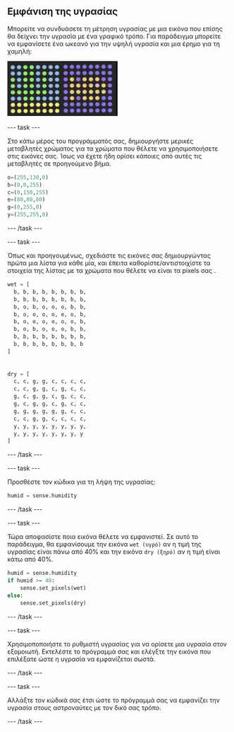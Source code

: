 ## Εμφάνιση της υγρασίας

Μπορείτε να συνδυάσετε τη μέτρηση υγρασίας με μια εικόνα που επίσης θα δείχνει την υγρασία με ένα γραφικό τρόπο. Για παράδειγμα μπορείτε να εμφανίσετε ένα ωκεανό για την υψηλή υγρασία και μια έρημο για τη χαμηλή:

![Ζεστό και κρύο](images/wet-dry.png)

--- task ---

Στο κάτω μέρος του προγράμματός σας, δημιουργήστε μερικές μεταβλητές χρώματος για τα χρώματα που θέλετε να χρησιμοποιήσετε στις εικόνες σας. Ίσως να έχετε ήδη ορίσει κάποιες από αυτές τις μεταβλητές σε προηγούμενο βήμα.

```python
o=(255,130,0)
b=(0,0,255)
c=(0,150,255)
e=(80,80,80)
g=(0,255,0)
y=(255,255,0)
```

--- /task ---

--- task ---

Όπως και προηγουμένως, σχεδιάστε τις εικόνες σας δημιουργώντας πρώτα μια λίστα για κάθε μία, και έπειτα καθορίστε/αντιστοιχίστε τα στοιχεία της λίστας με τα χρώματα που θέλετε να είναι τα pixels σας .

```python
wet = [
  b, b, b, b, b, b, b, b,
  b, b, b, b, b, b, b, b,
  b, o, b, o, o, o, b, b,
  b, o, o, o, o, e, o, b,
  b, o, o, o, o, o, o, b,
  b, o, b, o, o, o, b, b,
  b, b, b, b, b, b, b, b,
  b, b, b, b, b, b, b, b
]


dry = [
  c, c, g, g, c, c, c, c,
  c, c, g, g, c, g, c, c,
  g, c, g, g, c, g, c, c,
  g, c, g, g, c, g, c, c,
  g, g, g, g, g, g, c, c,
  c, c, g, g, c, c, c, c,
  y, y, y, y, y, y, y, y,
  y, y, y, y, y, y, y, y
]
```

--- /task ---

--- task ---

Προσθέστε τον κώδικα για τη λήψη της υγρασίας:

```python
humid = sense.humidity
```

--- /task ---

--- task ---

Τώρα αποφασίστε ποια εικόνα θέλετε να εμφανιστεί. Σε αυτό το παράδειγμα, θα εμφανίσουμε την εικόνα `wet (υγρό)` αν η τιμή της υγρασίας είναι πάνω από 40% και την εικόνα `dry (ξηρό)` αν η τιμή είναι κάτω από 40%.

```python
humid = sense.humidity
if humid >= 40:
    sense.set_pixels(wet)
else:
    sense.set_pixels(dry)
```

--- /task ---

--- task ---

Χρησιμοποποιήστε το ρυθμιστή υγρασίας για να ορίσετε μια υγρασία στον εξομοιωτή. Εκτελέστε το πρόγραμμά σας και ελέγξτε την εικόνα που επιλέξατε ώστε η υγρασία να εμφανίζεται σωστά.

--- /task ---

--- task ---

Αλλάξτε τον κώδικά σας έτσι ώστε το πρόγραμμά σας να εμφανίζει την υγρασία στους αστροναύτες με τον δικό σας τρόπο.

--- /task ---